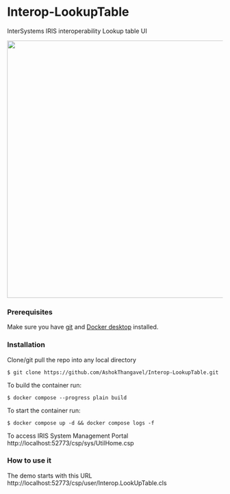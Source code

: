 # Interop-LookupTable
InterSystems IRIS interoperability Lookup table UI      
<p>
<img src="https://raw.githubusercontent.com/r-cemper/PR_Interop-LookupTable/refs/heads/main/ScreenShot.jpg" width=600></img>
</p>  

### Prerequisites
Make sure you have [git](https://git-scm.com/book/en/v2/Getting-Started-Installing-Git) and [Docker desktop](https://www.docker.com/products/docker-desktop) installed.
### Installation
Clone/git pull the repo into any local directory   
```
$ git clone https://github.com/AshokThangavel/Interop-LookupTable.git   
```
To build the container run:   
```
$ docker compose --progress plain build
```
To start the container run:     
```
$ docker compose up -d && docker compose logs -f
```
To access IRIS System Management Portal    
http://localhost:52773/csp/sys/UtilHome.csp
### How to use it
The demo starts with this URL    
http://localhost:52773/csp/user/Interop.LookUpTable.cls

```
